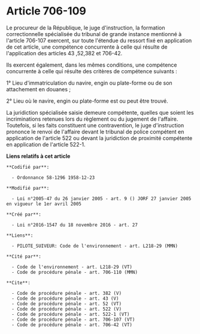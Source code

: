 # Article 706-109

Le procureur de la République, le juge d'instruction, la formation correctionnelle spécialisée du tribunal de grande instance
mentionné à l'article 706-107 exercent, sur toute l'étendue du ressort fixé en application de cet article, une compétence
concurrente à celle qui résulte de l'application des articles 43
,52,382 et 706-42. 

Ils exercent également, dans les mêmes conditions, une compétence concurrente à celle qui résulte des critères de compétence
suivants : 

1° Lieu d'immatriculation du navire, engin ou plate-forme ou de son attachement en douanes ; 

2° Lieu où le navire, engin ou plate-forme est ou peut être trouvé. 

La juridiction spécialisée saisie demeure compétente, quelles que soient les incriminations retenues lors du règlement ou du
jugement de l'affaire. Toutefois, si les faits constituent une contravention, le juge d'instruction prononce le renvoi de
l'affaire devant le tribunal de police compétent en application de l'article 522 ou devant la juridiction de proximité
compétente en application de l'article 522-1.

**Liens relatifs à cet article**

	**Codifié par**:

	  - Ordonnance 58-1296 1958-12-23

	**Modifié par**:

	  - Loi n°2005-47 du 26 janvier 2005 - art. 9 () JORF 27 janvier 2005 en vigueur le 1er avril 2005

	**Créé par**:

	  - Loi n°2016-1547 du 18 novembre 2016 - art. 27

	**Liens**:

	  - PILOTE_SUIVEUR: Code de l'environnement - art. L218-29 (MMN)

	**Cité par**:

	  - Code de l'environnement - art. L218-29 (VT)
	  - Code de procédure pénale - art. 706-110 (MMN)

	**Cite**:

	  - Code de procédure pénale - art. 382 (V)
	  - Code de procédure pénale - art. 43 (V)
	  - Code de procédure pénale - art. 52 (VT)
	  - Code de procédure pénale - art. 522 (V)
	  - Code de procédure pénale - art. 522-1 (VT)
	  - Code de procédure pénale - art. 706-107 (VT)
	  - Code de procédure pénale - art. 706-42 (VT)
